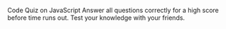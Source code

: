 Code Quiz on JavaScript
Answer all questions correctly for a high score before time runs out. 
Test your knowledge with your friends.